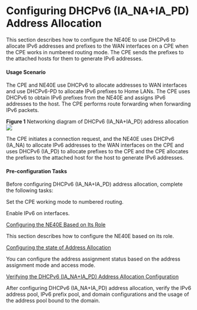 Configuring DHCPv6 (IA\_NA+IA\_PD) Address Allocation
=====================================================

This section describes how to configure the NE40E to use DHCPv6 to allocate IPv6 addresses and prefixes to the WAN interfaces on a CPE when the CPE works in numbered routing mode. The CPE sends the prefixes to the attached hosts for them to generate IPv6 addresses.

#### Usage Scenario

The CPE and NE40E use DHCPv6 to allocate addresses to WAN interfaces and use DHCPv6-PD to allocate IPv6 prefixes to Home LANs. The CPE uses DHCPv6 to obtain IPv6 prefixes from the NE40E and assigns IPv6 addresses to the host. The CPE performs route forwarding when forwarding IPv6 packets.

**Figure 1** Networking diagram of DHCPv6 (IA\_NA+IA\_PD) address allocation  
![](images/fig_dc_ne_ipv6_address_cfg_005401.png)  

The CPE initiates a connection request, and the NE40E uses DHCPv6 (IA\_NA) to allocate IPv6 addresses to the WAN interfaces on the CPE and uses DHCPv6 (IA\_PD) to allocate prefixes to the CPE and the CPE allocates the prefixes to the attached host for the host to generate IPv6 addresses.


#### Pre-configuration Tasks

Before configuring DHCPv6 (IA\_NA+IA\_PD) address allocation, complete the following tasks:

Set the CPE working mode to numbered routing.

Enable IPv6 on interfaces.


[Configuring the NE40E Based on Its Role](../../../../software/nev8r10_vrpv8r16/user/ne/dc_ne_ipv6_address_cfg_0075.html)

This section describes how to configure the NE40E based on its role.

[Configuring the state of Address Allocation](../../../../software/nev8r10_vrpv8r16/user/ne/dc_ne_ipv6_address_cfg_0060.html)

You can configure the address assignment status based on the address assignment mode and access mode.

[Verifying the DHCPv6 (IA\_NA+IA\_PD) Address Allocation Configuration](../../../../software/nev8r10_vrpv8r16/user/ne/dc_ne_ipv6_address_cfg_0062.html)

After configuring DHCPv6 (IA\_NA+IA\_PD) address allocation, verify the IPv6 address pool, IPv6 prefix pool, and domain configurations and the usage of the address pool bound to the domain.